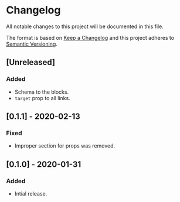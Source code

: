 # Changelog

All notable changes to this project will be documented in this file.

The format is based on [Keep a Changelog](http://keepachangelog.com/en/1.0.0/)
and this project adheres to [Semantic Versioning](http://semver.org/spec/v2.0.0.html).

## [Unreleased]

### Added

- Schema to the blocks.
- `target` prop to all links.

## [0.1.1] - 2020-02-13

### Fixed

- Improper section for props was removed.

## [0.1.0] - 2020-01-31

### Added

- Intial release.
